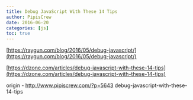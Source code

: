 ```yaml
---
title: Debug JavaScript With These 14 Tips
author: PipisCrew
date: 2016-06-20
categories: [js]
toc: true
---
```


[https://raygun.com/blog/2016/05/debug-javascript/](https://raygun.com/blog/2016/05/debug-javascript/)

[https://dzone.com/articles/debug-javascript-with-these-14-tips](https://dzone.com/articles/debug-javascript-with-these-14-tips)

origin - http://www.pipiscrew.com/?p=5643 debug-javascript-with-these-14-tips